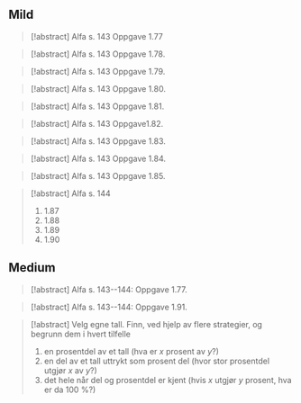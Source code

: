 


## Mild

> [!abstract] Alfa s. 143
> Oppgave 1.77




> [!abstract] Alfa s. 143
> Oppgave 1.78.
> 



> [!abstract] Alfa s. 143
> Oppgave 1.79.
> 




> [!abstract] Alfa s. 143
> Oppgave 1.80.
>



> [!abstract] Alfa s. 143
> Oppgave 1.81.



> [!abstract] Alfa s. 143
> Oppgave1.82.




> [!abstract] Alfa s. 143
> Oppgave 1.83.




> [!abstract] Alfa s. 143
> Oppgave 1.84.




> [!abstract] Alfa s. 143
> Oppgave 1.85.


> [!abstract] Alfa s. 144
> 1. 1.87
> 2. 1.88
> 3. 1.89
> 4. 1.90


## Medium


> [!abstract] Alfa s. 143--144:
> Oppgave 1.77.


> [!abstract] Alfa s. 143--144:
> Oppgave 1.91.



> [!abstract] Velg egne tall. Finn, ved hjelp av flere strategier, og begrunn dem i hvert tilfelle
> 1. en prosentdel av et tall (hva er $x$ prosent av $y$?)
> 2. en del av et tall uttrykt som prosent del (hvor stor prosentdel utgjør $x$ av $y$?)
> 3. det hele når del og prosentdel er kjent (hvis $x$ utgjør $y$ prosent, hva er da $100$ %?)
